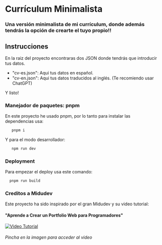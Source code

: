 
# Currículum Minimalista 

### Una versión minimalista de mi currículum, donde además tendrás la opción de crearte el tuyo propio!!





## Instrucciones


En la raiz del proyecto encontraras dos JSON donde tendrás que introducir tus datos.
   - "cv-es.json": Aqui tus datos en español.
   - "cv-en.json": Aqui tus datos traducidos al inglés. (Te recomiendo usar ChatGPT)

Y listo!




### Manejador de paquetes: pnpm

En este proyecto he usado pnpm, por lo tanto para instalar las dependencias usa:
```bash
   pnpm i
```

Y para el modo desarrollador:
```bash
   npm run dev 
```





### Deployment

Para empezar el deploy usa este comando:

```bash
  pnpm run build
```
### Creditos a Midudev

Este proyecto ha sido inspirado por el gran Midudev y su video tutorial:
#### "Aprende a Crear un Portfolio Web para Programadores"
[![Video Tutorial](https://i.ibb.co/pXTtJbc/Captura-de-pantalla-2024-02-03-a-las-12-42-10-a-m.png "Video Tutorial")](https://www.youtube.com/watch?v=Zwh92LTB-Bk&t=2s "Video Tutorial")
###### Pincha en la imagen para acceder al video 
